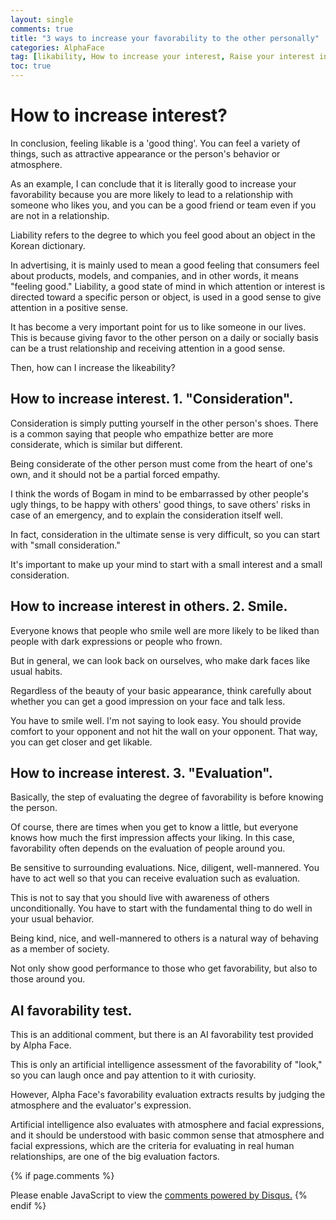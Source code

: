 ```yaml
---
layout: single
comments: true
title: "3 ways to increase your favorability to the other personally"
categories: AlphaFace
tag: [likability, How to increase your interest, Raise your interest in the other person, favorability]
toc: true
---
```


  <!-- Google addsense -->
  <script async src="https://pagead2.googlesyndication.com/pagead/js/adsbygoogle.js?client=ca-pub-2367691231152778"
    crossorigin="anonymous"></script>
  <!-- 상단 2개 -->
  <ins class="adsbygoogle" style="display:block" data-ad-client="ca-pub-2367691231152778" data-ad-slot="7442206282"
    data-ad-format="auto" data-full-width-responsive="true"></ins>
  <script>
    (adsbygoogle = window.adsbygoogle || []).push({});
  </script>




# How to increase interest?

In conclusion, feeling likable is a 'good thing'. You can feel a variety of things, such as attractive appearance or the person's behavior or atmosphere.

As an example, I can conclude that it is literally good to increase your favorability because you are more likely to lead to a relationship with someone who likes you, and you can be a good friend or team even if you are not in a relationship.

Liability refers to the degree to which you feel good about an object in the Korean dictionary.

In advertising, it is mainly used to mean a good feeling that consumers feel about products, models, and companies, and in other words, it means "feeling good." Liability, a good state of mind in which attention or interest is directed toward a specific person or object, is used in a good sense to give attention in a positive sense.

It has become a very important point for us to like someone in our lives. This is because giving favor to the other person on a daily or socially basis can be a trust relationship and receiving attention in a good sense.

Then, how can I increase the likeability?


## How to increase interest. 1. "Consideration".

Consideration is simply putting yourself in the other person's shoes. There is a common saying that people who empathize better are more considerate, which is similar but different.

Being considerate of the other person must come from the heart of one's own, and it should not be a partial forced empathy.

I think the words of Bogam in mind to be embarrassed by other people's ugly things, to be happy with others' good things, to save others' risks in case of an emergency, and to explain the consideration itself well.

In fact, consideration in the ultimate sense is very difficult, so you can start with "small consideration."

It's important to make up your mind to start with a small interest and a small consideration.


## How to increase interest in others. 2. Smile.

Everyone knows that people who smile well are more likely to be liked than people with dark expressions or people who frown.

But in general, we can look back on ourselves, who make dark faces like usual habits.

Regardless of the beauty of your basic appearance, think carefully about whether you can get a good impression on your face and talk less.

You have to smile well. I'm not saying to look easy. You should provide comfort to your opponent and not hit the wall on your opponent. That way, you can get closer and get likable.


## How to increase interest. 3. "Evaluation".

Basically, the step of evaluating the degree of favorability is before knowing the person.

Of course, there are times when you get to know a little, but everyone knows how much the first impression affects your liking. In this case, favorability often depends on the evaluation of people around you.

Be sensitive to surrounding evaluations. Nice, diligent, well-mannered. You have to act well so that you can receive evaluation such as evaluation.

This is not to say that you should live with awareness of others unconditionally. You have to start with the fundamental thing to do well in your usual behavior.

Being kind, nice, and well-mannered to others is a natural way of behaving as a member of society.

Not only show good performance to those who get favorability, but also to those around you.


## AI favorability test.

This is an additional comment, but there is an AI favorability test provided by Alpha Face.

This is only an artificial intelligence assessment of the favorability of "look," so you can laugh once and pay attention to it with curiosity.

However, Alpha Face's favorability evaluation extracts results by judging the atmosphere and the evaluator's expression.

Artificial intelligence also evaluates with atmosphere and facial expressions, and it should be understood with basic common sense that atmosphere and facial expressions, which are the criteria for evaluating in real human relationships, are one of the big evaluation factors.



  <!-- Google addsense -->
  <script async src="https://pagead2.googlesyndication.com/pagead/js/adsbygoogle.js?client=ca-pub-2367691231152778"
    crossorigin="anonymous"></script>
  <!-- alphaface.footer.add -->
  <ins class="adsbygoogle" style="display:block" data-ad-client="ca-pub-2367691231152778" data-ad-slot="8141421734"
    data-ad-format="auto" data-full-width-responsive="true"></ins>
  <script>
    (adsbygoogle = window.adsbygoogle || []).push({});
  </script>


{% if page.comments %}
<div id="disqus_thread"></div>
<script>
    /**
    *  RECOMMENDED CONFIGURATION VARIABLES: EDIT AND UNCOMMENT THE SECTION BELOW TO INSERT DYNAMIC VALUES FROM YOUR PLATFORM OR CMS.
    *  LEARN WHY DEFINING THESE VARIABLES IS IMPORTANT: https://disqus.com/admin/universalcode/#configuration-variables    */
    
    var disqus_config = function () {
    this.page.url = "{{ page.url | absolute_url }};";  // Replace PAGE_URL with your page's canonical URL variable
    this.page.identifier = "{{ page.id }}";; // Replace PAGE_IDENTIFIER with your page's unique identifier variable
    };
    
    (function() { // DON'T EDIT BELOW THIS LINE
    var d = document, s = d.createElement('script');
    s.src = 'https://alphafaceblog.disqus.com/embed.js';
    s.setAttribute('data-timestamp', +new Date());
    (d.head || d.body).appendChild(s);
    })();
</script>
<noscript>Please enable JavaScript to view the <a href="https://disqus.com/?ref_noscript">comments powered by Disqus.</a></noscript>
{% endif %}